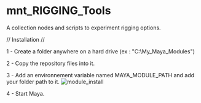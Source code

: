 # mnt_RIGGING_Tools
A collection nodes and scripts to experiment rigging options.

// Installation //

1 - Create a folder anywhere on a hard drive (ex : "C:\My_Maya_Modules")

2 - Copy the repository files into it.

3 - Add an environnement variable named MAYA_MODULE_PATH and add your folder path to it.
![module_install](https://github.com/ChokmahBinah/mnt_RIGGING_Tools/assets/33164632/0d8fd3e3-067e-4a1e-8832-90e7031de0ff)

4 - Start Maya.
